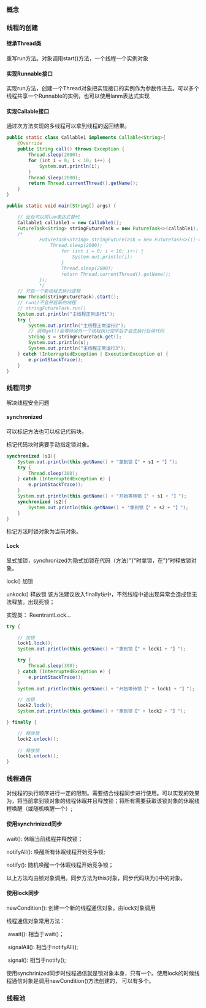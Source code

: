 ### 概念

### 线程的创建

#### 继承Thread类

重写run方法。对象调用start()方法，一个线程一个实例对象

#### 实现Runnable接口 

实现run方法，创建一个Thread对象把实现接口的实例作为参数传进去。可以多个线程共享一个Runnable的实例，也可以使用lanm表达式实现

#### 实现Callable接口

通过次方法实现的多线程可以拿到线程的返回结果。

```java 
public static class Callable1 implements Callable<String>{
    @Override
    public String call() throws Exception {
        Thread.sleep(2000);
        for (int i = 0; i < 10; i++) {
            System.out.println(i);
        }
        Thread.sleep(2000);
        return Thread.currentThread().getName();
    }
}

public static void main(String[] args) {

    // 此处可以用lam表达式替代
    Callable1 callable1 = new Callable1();
    FutureTask<String> stringFutureTask = new FutureTask<>(callable1);
    /*
            FutureTask<String> stringFutureTask = new FutureTask<>(()->{
                Thread.sleep(2000);
                    for (int i = 0; i < 10; i++) {
                        System.out.println(i);
                    }
                    Thread.sleep(2000);
                    return Thread.currentThread().getName();
            });
            */
    // 开启一个新线程去执行逻辑
    new Thread(stringFutureTask).start();
    // run()不会开启新的线程
    // stringFutureTask.run()
    System.out.println("主线程正常运行1");
    try {
        System.out.println("主线程正常运行2");
        // 调用get()会等待另外一个线程执行完毕后才会去执行后续代码
        String s = stringFutureTask.get();
        System.out.println(s);
        System.out.println("主线程正常运行3");
    } catch (InterruptedException | ExecutionException e) {
        e.printStackTrace();
    }
}
```



### 线程同步

解决线程安全问题

#### synchronized

可以标记方法也可以标记代码块。

标记代码块时需要手动指定锁对象。

```java
synchronized (s1){
    System.out.println(this.getName() + "拿到锁【" + s1 + "】");
    try {
        Thread.sleep(300);
    } catch (InterruptedException e) {
        e.printStackTrace();
    }
    System.out.println(this.getName() + "开始等待锁【" + s1 + "】");
    synchronized (s2){
        System.out.println(this.getName() + "拿到锁【" + s2 + "】");
    }
}
```

标记方法时锁对象为当前对象。

#### Lock

显式加锁，synchronized为隐式加锁在代码（方法）”{“时拿锁，在”}“时释放锁对象。

lock() 加锁

unkock() 释放锁 该方法建议放入finally块中，不然线程中途出现异常会造成锁无法释放。出现死锁；

实现类： ReentrantLock...

```java 
try {

    // 加锁
    lock1.lock();
    System.out.println(this.getName() + "拿到锁【" + lock1 + "】");

    try {
        Thread.sleep(300);
    } catch (InterruptedException e) {
        e.printStackTrace();
    }
    System.out.println(this.getName() + "开始等待锁【" + lock1 + "】");

    // 加锁
    lock2.lock();
    System.out.println(this.getName() + "拿到锁【" + lock2 + "】");

} finally {

    // 释放锁
    lock2.unlock();
    
    // 释放锁
    lock1.unlock();
}
```

### 线程通信

对线程的执行顺序进行一定的限制。需要结合线程同步进行使用。可以实现的效果为，将当前拿到锁对象的线程休眠并且释放锁；将所有需要获取该锁对象的休眠线程唤醒（或随机唤醒一个）;

#### 使用synchrinized同步

wait(): 休眠当前线程并释放锁；

notifyAll(): 唤醒所有休眠线程开始竞争锁;

notify(): 随机唤醒一个休眠线程开始竞争锁；

以上方法均由锁对象调用。同步方法为this对象，同步代码块为()中的对象。

#### 使用lock同步

newCondition(): 创建一个新的线程通信对象。由lock对象调用

线程通信对象常用方法：

​	await(): 相当于wait()；

​	signalAll(): 相当于notifyAll();

​	signal(): 相当于notify();


使用synchrinized同步时线程通信就是锁对象本身，只有一个。使用lock的时候线程通信对象是调用newCondition()方法创建的， 可以有多个。


### 线程池

